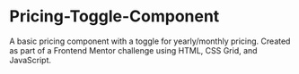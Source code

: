 # Pricing-Toggle-Component
A basic pricing component with a toggle for yearly/monthly pricing. Created as part of a Frontend Mentor challenge using HTML, CSS Grid, and JavaScript.
